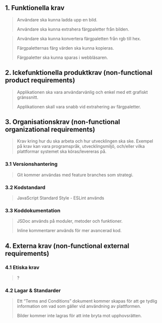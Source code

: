 ## 1\. Funktionella krav

> Användare ska kunna ladda upp en bild.
>
> Användare ska kunna extrahera färgpaletter från bilden.

> Användare ska kunna konvertera färgpaletten från rgb till hex.
>
> Färgpaletternas färg värden ska kunna kopieras.
>
> Färgpaletter ska kunna sparas i webbläsaren.


## 2\. Ickefunktionella produktkrav (non-functional product requirements)

> Applikationen ska vara användarvänlig och enkel med ett grafiskt gränssnitt.
>
> Applikationen skall vara snabb vid extrahering av färgpaletter.

## 3\. Organisationskrav (non-functional organizational requirements)

> Krav kring hur du ska arbeta och hur utvecklingen ska ske. Exempel på krav kan vara programspråk, utvecklingsmiljö, och/eller vilka plattformar systemet ska köras/levereras på.

### 3.1 Versionshantering

> Git kommer användas med feature branches som strategi.

### 3.2 Kodstandard

> JavaScript Standard Style - ESLint används

### 3.3 Koddokumentation

> JSDoc används på moduler, metoder och funktioner.
>
> Inline kommentarer används för mer avancerad kod.
>

## 4\. Externa krav (non-functional external requirements)

### 4.1 Etiska krav

> ?

### 4.2 Lagar & Standarder

>
> Ett “Terms and Conditions” dokument kommer skapas för att ge tydlig information om vad som gäller vid användning av plattformen.
> 
> Bilder kommer inte lagras för att inte bryta mot upphovsrätten.